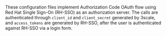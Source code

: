 These configuration files implement Authorization Code OAuth flow using Red Hat Single Sign-On (RH-SSO) as an authorization server.
The calls are authenticated through `client_id` and `client_secret` generated by 3scale, and `access_tokens` are generated by RH-SSO, after the user is authenticated against RH-SSO via a login form.
